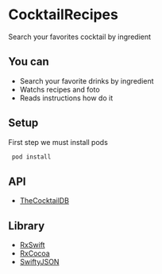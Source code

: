 # CocktailRecipes
Search your favorites cocktail by ingredient 

## You can 
- Search your favorite drinks by ingredient 
- Watchs recipes and foto 
- Reads instructions how do it

## Setup
 First step we must install pods
 
```bash
 pod install 
```

## API
 - [TheCocktailDB](https://www.thecocktaildb.com/api.php)

## Library

- [RxSwift](https://github.com/ReactiveX/RxSwift)
- [RxCocoa](https://github.com/ReactiveX/RxSwift)
- [SwiftyJSON](https://github.com/SwiftyJSON/SwiftyJSON)
